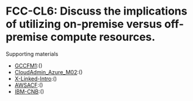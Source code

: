 # FCC-CL6: Discuss the implications of utilizing on-premise versus off-premise compute resources. 

Supporting materials

* [GCCFM1]():()
* [CloudAdmin_Azure_M02]():()
* [X-Linked-Intro]():()
* [AWSACF]():()
* [IBM-CNB]():()

											
